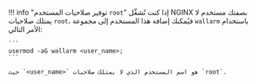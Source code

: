 !!! info "توفير صلاحيات المستخدم `root`"
    إذا كنت تُشغِّل NGINX بصفتك مستخدم لا يمتلك صلاحيات `root`، فيُمكنك إضافة هذا المستخدم إلى مجموعة `wallarm` باستخدام الأمر التالي:
    
    ```
    usermod -aG wallarm <user_name>;
    ```
    
    حيث `<user_name>` هو اسم المستخدم الذي لا يمتلك صلاحيات `root`.